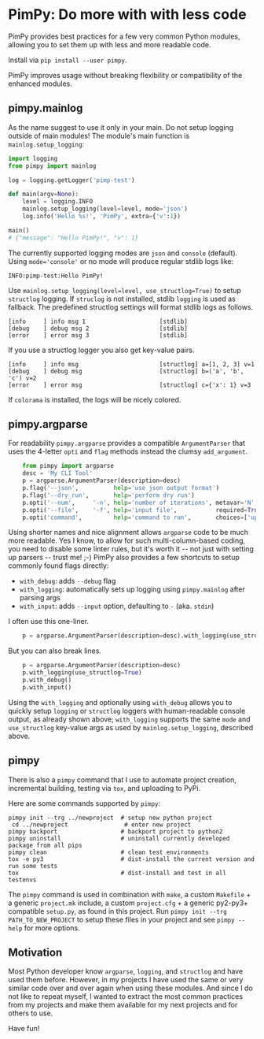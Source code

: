PimPy: Do more with with less code
==================================

PimPy provides best practices for a few very common Python modules,
allowing you to set them up with less and more readable code.

Install via `pip install --user pimpy`.

PimPy improves usage without breaking flexibility or compatibility
of the enhanced modules.

pimpy.mainlog
-------------

As the name suggest to use it only in your main. Do not setup logging outside of main modules!
The module's main function is `mainlog.setup_logging`:

```python
import logging
from pimpy import mainlog

log = logging.getLogger('pimp-test')

def main(argv=None):
    level = logging.INFO
    mainlog.setup_logging(level=level, mode='json')
    log.info('Hello %s!', 'PimPy', extra={'v':1})

main()
# {"message": "Hello PimPy!", "v": 1}
```

The currently supported logging modes are `json` and `console` (default).
Using `mode='console'` or no mode will produce regular stdlib logs like:

    INFO:pimp-test:Hello PimPy!

Use `mainlog.setup_logging(level=level, use_structlog=True)` to setup `structlog` logging.
If `struclog` is not installed, stdlib `logging` is used as fallback.
The predefined structlog settings will format stdlib logs as follows.

    [info     ] info msg 1                     [stdlib]
    [debug    ] debug msg 2                    [stdlib]
    [error    ] error msg 3                    [stdlib]

If you use a structlog logger you also get key-value pairs.

    [info     ] info msg                       [structlog] a=[1, 2, 3] v=1
    [debug    ] debug msg                      [structlog] b=('a', 'b', 'c') v=2
    [error    ] error msg                      [structlog] c={'x': 1} v=3

If `colorama` is installed, the logs will be nicely colored.

pimpy.argparse
--------------

For readability `pimpy.argparse` provides a compatible `ArgumentParser` that uses
the 4-letter `opti` and `flag` methods instead the clumsy `add_argument`.

```python
    from pimpy import argparse
    desc = 'My CLI Tool'
    p = argparse.ArgumentParser(description=desc)
    p.flag('--json',          help='use json output format')
    p.flag('--dry_run',       help='perform dry run')
    p.opti('--num',     '-n', help='number of iterations', metavar='N', type=int, default=1)
    p.opti('--file',    '-f', help='input file',           required=True)
    p.opti('command',         help='command to run',       choices=['upper','lower'])
```

Using shorter names and nice alignment allows `argparse` code to be much more readable.
Yes I know, to allow for such multi-column-based coding, you need to disable some linter rules,
but it's worth it -- not just with setting up parsers -- trust me! ;-)
PimPy also provides a few shortcuts to setup commonly found flags directly:

* `with_debug`:   adds `--debug` flag
* `with_logging`: automatically sets up logging using `pimpy.mainlog` after parsing args
* `with_input`:   adds `--input` option, defaulting to `-` (aka. `stdin`)

I often use this one-liner.

```python
    p = argparse.ArgumentParser(description=desc).with_logging(use_structlog=True).with_debug()
```

But you can also break lines.

```python
    p = argparse.ArgumentParser(description=desc)
    p.with_logging(use_structlog=True)
    p.with_debug()
    p.with_input()
```

Using the `with_logging` and optionally using `with_debug` allows you to quickly
setup `logging` or `structlog` loggers with human-readable console output, as already
shown above; `with_logging` supports the same `mode` and `use_structlog` key-value args
as used by `mainlog.setup_logging`, described above.

pimpy
-----
There is also a `pimpy` command that I use to automate project creation, incremental
building, testing via `tox`, and uploading to PyPi.

Here are some commands supported by `pimpy`:

    pimpy init --trg ../newproject  # setup new python project
	 cd ../newproject                # enter new project
    pimpy backport                  # backport project to python2
    pimpy uninstall                 # uninstall currently developed package from all pips
    pimpy clean                     # clean test environments    
    tox -e py3                      # dist-install the current version and run some tests
    tox                             # dist-install and test in all testenvs

The `pimpy` command is used in combination with `make`, a custom `Makefile` + a generic
`project.mk` include, a custom `project.cfg` + a generic py2-py3+ compatible `setup.py`,
as found in this project. Run `pimpy init --trg PATH_TO_NEW_PROJECT` to setup these files
in your project and see `pimpy --help` for more options.

Motivation
----------
Most Python developer know `argparse`, `logging`, and `structlog` and have
used them before. However, in my projects I have used the same or very similar
code over and over again when using these modules. And since I do not like to
repeat myself, I wanted to extract the most common practices from my projects
and make them available for my next projects and for others to use.

Have fun!
